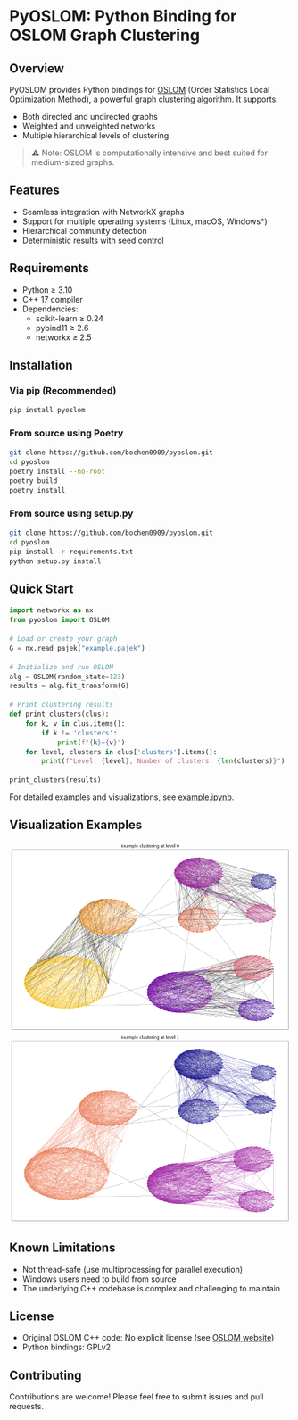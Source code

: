 # PyOSLOM: Python Binding for OSLOM Graph Clustering

## Overview
PyOSLOM provides Python bindings for [OSLOM](http://www.oslom.org/) (Order Statistics Local Optimization Method), a powerful graph clustering algorithm. It supports:
- Both directed and undirected graphs
- Weighted and unweighted networks
- Multiple hierarchical levels of clustering

> ⚠️ Note: OSLOM is computationally intensive and best suited for medium-sized graphs.

## Features
- Seamless integration with NetworkX graphs
- Support for multiple operating systems (Linux, macOS, Windows*)
- Hierarchical community detection
- Deterministic results with seed control

## Requirements
- Python ≥ 3.10
- C++ 17 compiler
- Dependencies:
  - scikit-learn ≥ 0.24
  - pybind11 ≥ 2.6
  - networkx ≥ 2.5

## Installation

### Via pip (Recommended)
```bash
pip install pyoslom
```

### From source using Poetry
```bash
git clone https://github.com/bochen0909/pyoslom.git
cd pyoslom 
poetry install --no-root
poetry build
poetry install
```

### From source using setup.py
```bash
git clone https://github.com/bochen0909/pyoslom.git
cd pyoslom 
pip install -r requirements.txt
python setup.py install
```

## Quick Start
```python
import networkx as nx
from pyoslom import OSLOM

# Load or create your graph
G = nx.read_pajek("example.pajek")

# Initialize and run OSLOM
alg = OSLOM(random_state=123)
results = alg.fit_transform(G)

# Print clustering results
def print_clusters(clus):
    for k, v in clus.items():
        if k != 'clusters':
            print(f"{k}={v}")
    for level, clusters in clus['clusters'].items():
        print(f"Level: {level}, Number of clusters: {len(clusters)}")

print_clusters(results)
```

For detailed examples and visualizations, see [example.ipynb](example/example.ipynb).

## Visualization Examples
![Clustering Level 0](example/example_clu0.png)
![Clustering Level 1](example/example_clu1.png)

## Known Limitations
- Not thread-safe (use multiprocessing for parallel execution)
- Windows users need to build from source
- The underlying C++ codebase is complex and challenging to maintain

## License
- Original OSLOM C++ code: No explicit license (see [OSLOM website](http://www.oslom.org/))
- Python bindings: GPLv2

## Contributing
Contributions are welcome! Please feel free to submit issues and pull requests.
